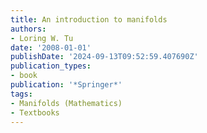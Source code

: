 ```yaml
---
title: An introduction to manifolds
authors:
- Loring W. Tu
date: '2008-01-01'
publishDate: '2024-09-13T09:52:59.407690Z'
publication_types:
- book
publication: '*Springer*'
tags:
- Manifolds (Mathematics)
- Textbooks
---
```

